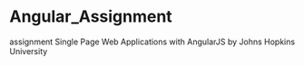 # Angular_Assignment
assignment Single Page Web Applications with AngularJS by Johns Hopkins University
